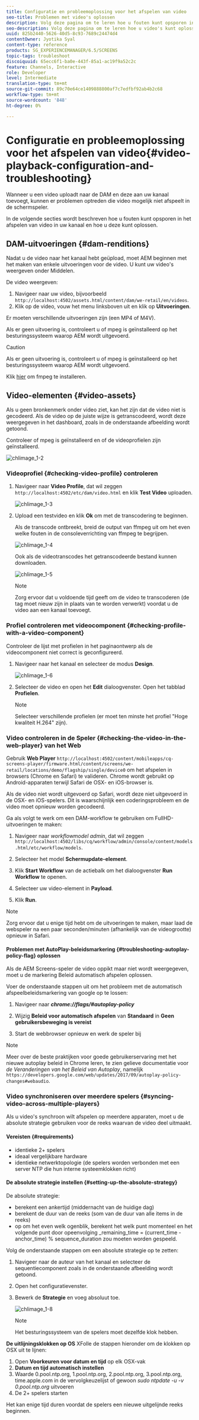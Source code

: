 ```yaml
---
title: Configuratie en probleemoplossing voor het afspelen van video
seo-title: Problemen met video's oplossen
description: Volg deze pagina om te leren hoe u fouten kunt opsporen in video die wordt afgespeeld in uw kanaal en hoe u problemen kunt oplossen.
seo-description: Volg deze pagina om te leren hoe u video's kunt oplossen. Wanneer u een video uploadt naar de DAM en deze aan uw kanaal toevoegt, kunnen er problemen optreden die video mogelijk niet afspeelt in de schermspeler. In deze sectie wordt beschreven hoe u fouten kunt opsporen bij het afspelen van video in uw kanaal en hoe u deze kunt oplossen.
uuid: 825b2440-5626-40d5-8c93-7689c24474d4
contentOwner: Jyotika Syal
content-type: reference
products: SG_EXPERIENCEMANAGER/6.5/SCREENS
topic-tags: troubleshoot
discoiquuid: 65ecc6f1-ba0e-443f-85a1-ac19f9a52c2c
feature: Channels, Interactive
role: Developer
level: Intermediate
translation-type: tm+mt
source-git-commit: 89c70e64ce1409888800af7c7edfbf92ab4b2c68
workflow-type: tm+mt
source-wordcount: '848'
ht-degree: 0%

---
```



# Configuratie en probleemoplossing voor het afspelen van video{#video-playback-configuration-and-troubleshooting}

Wanneer u een video uploadt naar de DAM en deze aan uw kanaal toevoegt, kunnen er problemen optreden die video mogelijk niet afspeelt in de schermspeler.

In de volgende secties wordt beschreven hoe u fouten kunt opsporen in het afspelen van video in uw kanaal en hoe u deze kunt oplossen.

## DAM-uitvoeringen {#dam-renditions}

Nadat u de video naar het kanaal hebt geüpload, moet AEM beginnen met het maken van enkele uitvoeringen voor de video. U kunt uw video&#39;s weergeven onder Middelen.

De video weergeven:

1. Navigeer naar uw video, bijvoorbeeld `http://localhost:4502/assets.html/content/dam/we-retail/en/videos`.
1. Klik op de video, vouw het menu linksboven uit en klik op **Uitvoeringen**.

Er moeten verschillende uitvoeringen zijn (een MP4 of M4V).

Als er geen uitvoering is, controleert u of mpeg is geïnstalleerd op het besturingssysteem waarop AEM wordt uitgevoerd.

>[!CAUTION]
>
>Als er geen uitvoering is, controleert u of mpeg is geïnstalleerd op het besturingssysteem waarop AEM wordt uitgevoerd.
>
>Klik [hier](https://www.ffmpeg.org/download.html) om fmpeg te installeren.

## Video-elementen {#video-assets}

Als u geen bronkenmerk onder video ziet, kan het zijn dat de video niet is gecodeerd. Als de video op de juiste wijze is getranscodeerd, wordt deze weergegeven in het dashboard, zoals in de onderstaande afbeelding wordt getoond.

Controleer of mpeg is geïnstalleerd en of de videoprofielen zijn geïnstalleerd.

![chlimage_1-2](assets/chlimage_1-2.png)

### Videoprofiel {#checking-video-profile} controleren

1. Navigeer naar **Video Profile**, dat wil zeggen `http://localhost:4502/etc/dam/video.html` en klik **Test Video** uploaden.

   ![chlimage_1-3](assets/chlimage_1-3.png)

1. Upload een testvideo en klik **Ok** om met de transcodering te beginnen.

   Als de transcode ontbreekt, breid de output van ffmpeg uit om het even welke fouten in de consoleverrichting van ffmpeg te begrijpen.

   ![chlimage_1-4](assets/chlimage_1-4.png)

   Ook als de videotranscodes het getranscodeerde bestand kunnen downloaden.

   ![chlimage_1-5](assets/chlimage_1-5.png)

   >[!NOTE]
   >
   >Zorg ervoor dat u voldoende tijd geeft om de video te transcoderen (de tag moet nieuw zijn in plaats van te worden verwerkt) voordat u de video aan een kanaal toevoegt.

### Profiel controleren met videocomponent {#checking-profile-with-a-video-component}

Controleer de lijst met profielen in het paginaontwerp als de videocomponent niet correct is geconfigureerd.

1. Navigeer naar het kanaal en selecteer de modus **Design**.

   ![chlimage_1-6](assets/chlimage_1-6.png)

1. Selecteer de video en open het **Edit** dialoogvenster. Open het tabblad **Profielen**.

   >[!NOTE]
   >Selecteer verschillende profielen (er moet ten minste het profiel &quot;Hoge kwaliteit H.264&quot; zijn).

### Video controleren in de Speler {#checking-the-video-in-the-web-player} van het Web

Gebruik **Web Player** `http://localhost:4502/content/mobileapps/cq-screens-player/firmware.html/content/screens/we-retail/locations/demo/flagship/single/device0` om het afspelen in browsers (Chrome en Safari) te valideren. Chrome wordt gebruikt op Android-apparaten terwijl Safari de OSX- en iOS-browser is.

Als de video niet wordt uitgevoerd op Safari, wordt deze niet uitgevoerd in de OSX- en iOS-spelers. Dit is waarschijnlijk een coderingsprobleem en de video moet opnieuw worden gecodeerd.

Ga als volgt te werk om een DAM-workflow te gebruiken om FullHD-uitvoeringen te maken:

1. Navigeer naar *workflowmodel admin*, dat wil zeggen `http://localhost:4502/libs/cq/workflow/admin/console/content/models.html/etc/workflow/models`.
1. Selecteer het model **Schermupdate-element**.
1. Klik **Start Workflow** van de actiebalk om het dialoogvenster **Run Workflow** te openen.

1. Selecteer uw video-element in **Payload**.
1. Klik **Run**.

>[!NOTE]
>
>Zorg ervoor dat u enige tijd hebt om de uitvoeringen te maken, maar laad de webspeler na een paar seconden/minuten (afhankelijk van de videogrootte) opnieuw in Safari.

#### Problemen met AutoPlay-beleidsmarkering {#troubleshooting-autoplay-policy-flag} oplossen

Als de AEM Screens-speler de video oppikt maar niet wordt weergegeven, moet u de markering Beleid automatisch afspelen oplossen.

Voer de onderstaande stappen uit om het probleem met de automatisch afspeelbeleidsmarkering van google op te lossen:

1. Navigeer naar ***chrome://flags/#autoplay-policy***
1. Wijzig **Beleid voor automatisch afspelen** van **Standaard** in **Geen gebruikersbeweging is vereist**

1. Start de webbrowser opnieuw en werk de speler bij

>[!NOTE]
>
>Meer over de beste praktijken voor goede gebruikerservaring met het nieuwe autoplay beleid in Chrome leren, te zien gelieve documentatie voor *de Veranderingen van het Beleid van Autoplay*, namelijk `https://developers.google.com/web/updates/2017/09/autoplay-policy-changes#webaudio`.

### Video synchroniseren over meerdere spelers {#syncing-video-across-multiple-players}

Als u video&#39;s synchroon wilt afspelen op meerdere apparaten, moet u de absolute strategie gebruiken voor de reeks waarvan de video deel uitmaakt.

#### Vereisten {#requirements}

* identieke 2+ spelers
* ideaal vergelijkbare hardware
* identieke netwerktopologie (de spelers worden verbonden met een server NTP die hun interne systeemklokken richt)

#### De absolute strategie instellen {#setting-up-the-absolute-strategy}

De absolute strategie:

* berekent een ankertijd (middernacht van de huidige dag)
* berekent de duur van de reeks (som van de duur van alle items in de reeks)
* op om het even welk ogenblik, berekent het welk punt momenteel en het volgende punt door opeenvolging _remaining_time = (current_time - anchor_time) % sequence_duration zou moeten worden gespeeld.

Volg de onderstaande stappen om een absolute strategie op te zetten:

1. Navigeer naar de auteur van het kanaal en selecteer de sequentiecomponent zoals in de onderstaande afbeelding wordt getoond.
1. Open het configuratievenster.
1. Bewerk de **Strategie** en voeg absoluut toe.

   ![chlimage_1-8](assets/chlimage_1-8.png)

   >[!NOTE]
   >Het besturingssysteem van de spelers moet dezelfde klok hebben.

**De uitlijningsklokken op OS** XFolle de stappen hieronder om de klokken op OSX uit te lijnen:

1. Open **Voorkeuren voor datum en tijd** op elk OSX-vak
1. **Datum en tijd automatisch instellen**
1. Waarde 0.pool.ntp.org, 1.pool.ntp.org, 2.pool.ntp.org, 3.pool.ntp.org, time.apple.com in de vervolgkeuzelijst of gewoon *sudo ntpdate -u -v 0.pool.ntp.org* uitvoeren
1. De 2+ spelers starten

Het kan enige tijd duren voordat de spelers een nieuwe uitgelijnde reeks beginnen.

